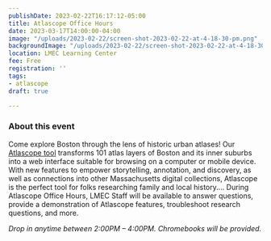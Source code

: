 ```yaml
---
publishDate: 2023-02-22T16:17:12-05:00
title: Atlascope Office Hours
date: 2023-03-17T14:00:00-04:00
image: "/uploads/2023-02-22/screen-shot-2023-02-22-at-4-18-30-pm.png"
backgroundImage: "/uploads/2023-02-22/screen-shot-2023-02-22-at-4-18-30-pm.png"
location: LMEC Learning Center
fee: Free
registration: ''
tags:
- atlascope
draft: true

---
```

### About this event

Come explore Boston through the lens of historic urban atlases! Our [Atlascope tool](https://atlascope.leventhalmap.org/) transforms 101 atlas layers of Boston and its inner suburbs into a web interface suitable for browsing on a computer or mobile device. With new features to empower storytelling, annotation, and discovery, as well as connections into other Massachusetts digital collections, Atlascope is the perfect tool for folks researching family and local history.... During Atlascope Office Hours, LMEC Staff will be available to answer questions, provide a demonstration of Atlascope features, troubleshoot research questions, and more. 

_Drop in anytime between 2:00PM – 4:00PM. Chromebooks will be provided._ 